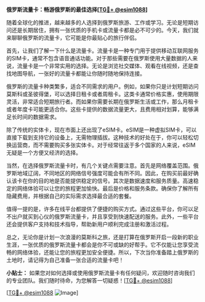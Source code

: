 **俄罗斯流量卡：畅游俄罗斯的最佳选择[[TG💪+ @esim1088](https://t.me/s/esim1088)]**

随着全球化的推进，越来越多的人选择到俄罗斯旅游、工作或学习。无论是短期访问还是长期居住，拥有一张优质的手机卡或流量卡都是必不可少的。今天，我们就来聊聊俄罗斯的流量卡，它可能是你最贴心的旅行伴侣。

首先，让我们了解一下什么是流量卡。流量卡是一种专门用于提供移动互联网服务的SIM卡，通常不包含语音通话功能。对于那些需要在俄罗斯使用大量数据的人来说，流量卡是一个非常实用的选择。无论是浏览社交媒体、观看在线视频，还是查找地图导航，一张好的流量卡都能让你随时随地保持连接。

俄罗斯的流量卡种类繁多，适合不同需求的用户。例如，如果你只是计划短期访问莫斯科或圣彼得堡，可以选择日租卡或者周租卡。这类卡通常价格实惠，使用期限灵活，非常适合短期旅行者。而如果你需要长期在俄罗斯生活或工作，那么月租卡或者年度卡可能更适合你。这些卡提供的数据流量更大，且费用相对划算，能够满足长时间的数据需求。

除了传统的实体卡，现在市面上还出现了eSIM卡。eSIM是一种虚拟SIM卡，可以直接下载到支持它的设备上，无需物理插拔。这种技术的好处在于，你可以轻松切换运营商，而不需要购买多张实体卡。对于经常往返于多个国家的人来说，eSIM无疑是一个方便又经济的选择。

当然，在选择俄罗斯流量卡时，有几个关键点需要注意。首先是网络覆盖范围。俄罗斯地域辽阔，不同地区的网络信号强度可能会有所不同。因此，在购买前最好确认该卡在你的目的地是否能提供稳定的信号。其次是数据速度和服务质量。高速稳定的网络体验可以让您的旅程更加愉快。最后是价格和服务条款。确保你了解所有隐藏费用，并根据自己的实际需求选择最合适的套餐。

值得一提的是，许多在线平台都提供了便捷的购买方式。通过这些平台，你可以足不出户就买到心仪的俄罗斯流量卡，并且享受到快速配送的服务。此外，一些平台还会提供客户支持和技术指导，帮助新用户顺利完成注册和激活过程。

总之，无论你是计划一次浪漫的莫斯科之旅，还是打算在俄罗斯开启一段新的职业生涯，一张优质的俄罗斯流量卡都会是你不可或缺的好帮手。它不仅能让您享受流畅的网络体验，还能让您的旅程更加安全便捷。所以，下次当你准备踏上俄罗斯的土地时，请记得为自己准备一张合适的流量卡吧！

**小贴士：** 如果您对如何选择或使用俄罗斯流量卡有任何疑问，欢迎随时咨询我们的专业团队。我们随时待命，为您解答一切疑惑！[[TG💪+ @esim1088](https://t.me/s/esim1088)]

[[TG💪+ @esim1088](https://t.me/s/esim1088) ![Image](https://i.postimg.cc/4NQfJmqS/Snipaste-2025-05-13-00-14-12.png)]